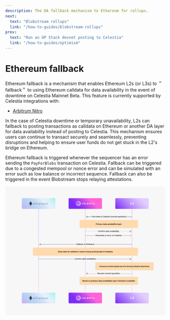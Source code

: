 ```yaml
---
description: The DA fallback mechanism to Ethereum for rollups.
next:
  text: "Blobstream rollups"
  link: "/how-to-guides/blobstream-rollups"
prev:
  text: "Run an OP Stack devnet posting to Celestia"
  link: "/how-to-guides/optimism"
---
```


# Ethereum fallback

Ethereum fallback is a mechanism
that enables Ethereum L2s (or L3s) to ＂fallback＂ to using Ethereum
calldata for data availability in the event of downtime on Celestia
Mainnet Beta. This feature is currently supported by Celestia integrations
with:

- [Arbitrum Nitro](./arbitrum-integration.md#ethereum-fallback-mechanism-in-nitro)

In the case of Celestia downtime or temporary unavailability, L2s can
fallback to posting transactions as calldata on Ethereum or another DA
layer for data availability instead of posting to Celestia. This
mechanism ensures users can continue to transact securely and seamlessly,
preventing disruptions and helping to ensure user funds do not get stuck
in the L2's bridge on Ethereum.

Ethereum fallback is triggered whenever the sequencer has an error
sending the `PayForBlobs` transaction on Celestia. Fallback can be
triggered due to a congested mempool or nonce error and can be simulated
with an error such as low balance or incorrect sequence. Fallback
can also be triggered in the event Blobstream stops relaying attestations.

![Ethereum fallback](/img/Celestia_ethereum-fallback.jpg)
